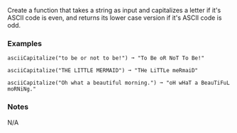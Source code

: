 Create a function that takes a string as input and capitalizes a letter if it's ASCII code is even, and returns its lower case version if it's ASCII code is odd.


### Examples ###
    asciiCapitalize("to be or not to be!") ➞ "To Be oR NoT To Be!"

    asciiCapitalize("THE LITTLE MERMAID") ➞ "THe LiTTLe meRmaiD"

    asciiCapitalize("Oh what a beautiful morning.") ➞ "oH wHaT a BeauTiFuL moRNiNg."


### Notes ###
N/A
